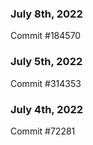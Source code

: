 ### July 8th, 2022

Commit #184570

### July 5th, 2022

Commit #314353


### July 4th, 2022

Commit #72281
